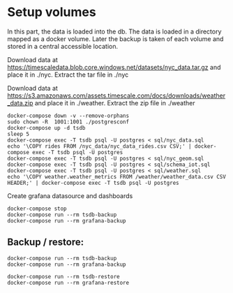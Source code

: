 # Setup volumes

In this part, the data is loaded into the db. The data is loaded in a directory mapped as a docker volume. Later the backup is taken of each volume and stored in a central accessible location. 

Download data at https://timescaledata.blob.core.windows.net/datasets/nyc_data.tar.gz and place it in ./nyc.
Extract the tar file in ./nyc


Download data at https://s3.amazonaws.com/assets.timescale.com/docs/downloads/weather_data.zip and place it in ./weather.
Extract the zip file in ./weather

    docker-compose down -v --remove-orphans
    sudo chown -R  1001:1001 ./postgresconf
    docker-compose up -d tsdb
    sleep 5
    docker-compose exec -T tsdb psql -U postgres < sql/nyc_data.sql
    echo '\COPY rides FROM /nyc_data/nyc_data_rides.csv CSV;' | docker-compose exec -T tsdb psql -U postgres
    docker-compose exec -T tsdb psql -U postgres < sql/nyc_geom.sql
    docker-compose exec -T tsdb psql -U postgres < sql/schema_iot.sql
    docker-compose exec -T tsdb psql -U postgres < sql/weather.sql
    echo '\COPY weather.weather_metrics FROM /weather/weather_data.csv CSV HEADER;' | docker-compose exec -T tsdb psql -U postgres





Create grafana datasource and dashboards

    docker-compose stop
    docker-compose run --rm tsdb-backup
    docker-compose run --rm grafana-backup

## Backup / restore:

    docker-compose run --rm tsdb-backup
    docker-compose run --rm grafana-backup

    docker-compose run --rm tsdb-restore
    docker-compose run --rm grafana-restore


